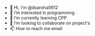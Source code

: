 - 👋 Hi, I’m @dsaroha0612
- 👀 I’m interested in programming 
- 🌱 I’m currently learning CPP
- 💞️ I’m looking to collaborate on project's 
- 📫 How to reach me email

<!deepaksaroha0612@gmail.com
dsaroha0612/dsaroha0612 is a ✨ special ✨ repository because its `README.md` (this file) appears on your GitHub profile.
You can click the Preview link to take a look at your changes.
--->
